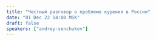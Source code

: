 ```yaml
---
title: "Честный разговор о проблеме курения в России"
date: "01 Dec 22 14:00 MSK"
draft: false
speakers: ["andrey-senchukov"]
---
```

